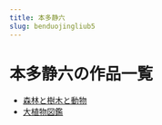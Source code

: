 ```yaml
---
title: 本多静六
slug: benduojingliub5
---
```


# 本多静六の作品一覧

- [森林と樹木と動物](senlintoshumutodongwu67)
- [大植物図鑑](dazhiwutujiandd)
